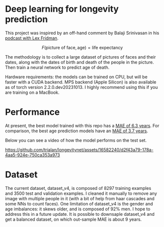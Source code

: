 # Deep learning for longevity prediction
This project was inspired by an off-hand comment by Balaji Srinivasan in his
[podcast with Lex
Fridman](https://www.youtube.com/watch?v=VeH7qKZr0WI&ab_channel=LexFridman).

$$ F(\text{picture of face}, \text{age}) = \text{life expectancy} $$

The methodology is to collect a large dataset of pictures of faces and their dates, along with the dates of birth and death of the people in the picture. Then train a neural network to predict age of death.

Hardware requirements: the models can be trained on CPU, but will be faster with a CUDA backend. MPS backend (Apple Silicon) is also available as of torch version 2.2.0.dev20231013. I highly recommend using this if you are training on a MacBook.

# Performance
At present, the best model trained with this repo has a <u>MAE of 6.3 years</u>. For comparison, the best age prediction models have an [MAE of 3.7 years](https://paperswithcode.com/sota/age-estimation-on-utkface).

Below you can see a video of how the model performs on the test set.

https://github.com/trialan/longevitynet/assets/16582240/d2f43a79-178a-4aa5-924e-750ca353a973
# Dataset
The current dataset, dataset_v4, is composed of 8297 training examples and 3500 test and validation examples. I cleaned it manually to remove any image with multiple people in it (with a bit of help from haar cascades and some NNs to count faces). One limitation of dataset_v4 is the gender and age imbalances: it skews older, and is composed of 92% men. I hope to address this in a future update. It is possible to downsaple dataset_v4 and get a balanced dataset, on which out-sample MAE is about 9 years.
